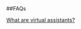 ##FAQs

[What are virtual assistants?](https://developer.kore.ai/bots/chatbot-overview/chatbot-overview/)
